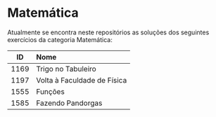 # Matemática
Atualmente se encontra neste repositórios as soluções dos seguintes exercícios da categoria Matemática:

| ID | Nome |
|:---:|:---|
| 1169 | Trigo no Tabuleiro |
| 1197 | Volta à Faculdade de Física |
| 1555 | Funções |
| 1585 | Fazendo Pandorgas |
